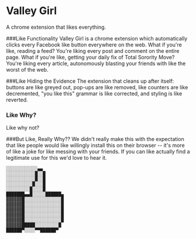 # Valley Girl

A chrome extension that likes everything.

###Like Functionality
Valley Girl is a chrome extension which automatically clicks every Facebook like button everywhere on the web. What if you're like, reading a feed? You're liking every post and comment on the entire page. What if you're like, getting your daily fix of Total Sorority Move? You're liking every article, autonomously blasting your friends with like the worst of the web.

###Like Hiding the Evidence
The extension that cleans up after itself: buttons are like greyed out, pop-ups are like removed, like counters are like decremented, "you like this" grammar is like corrected, and styling is like reverted.

### Like Why?
Like why not?

###But Like, Really Why??
We didn't really make this with the expectation that like people would like willingly install this on their browser -- it's more of like a joke for like messing with your friends. If you can like actually find a legitimate use for this we'd love to hear it.

    ░░░░░░░░░░░░▄▄
    ░░░░░░░░░░░█░░█
    ░░░░░░░░░░░█░░█
    ░░░░░░░░░░█░░░█
    ░░░░░░░░░█░░░░█
    ███████▄▄█░░░░░██████▄
    ▓▓▓▓▓▓█░░░░░░░░░░░░░░█
    ▓▓▓▓▓▓█░░░░░░░░░░░░░░█
    ▓▓▓▓▓▓█░░░░░░░░░░░░░░█
    ▓▓▓▓▓▓█░░░░░░░░░░░░░░█
    ▓▓▓▓▓▓█░░░░░░░░░░░░░░█
    ▓▓▓▓▓▓█████░░░░░░░░░█
    ██████▀░░░░▀▀██████▀
